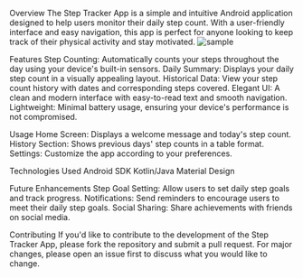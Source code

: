 Overview
The Step Tracker App is a simple and intuitive Android application designed to help users monitor their daily step count. With a user-friendly interface and easy navigation, this app is perfect for anyone looking to keep track of their physical activity and stay motivated.
![sample](https://github.com/user-attachments/assets/39de29ae-8c14-406b-9678-5ada4b06ce78)

Features
Step Counting: Automatically counts your steps throughout the day using your device's built-in sensors.
Daily Summary: Displays your daily step count in a visually appealing layout.
Historical Data: View your step count history with dates and corresponding steps covered.
Elegant UI: A clean and modern interface with easy-to-read text and smooth navigation.
Lightweight: Minimal battery usage, ensuring your device's performance is not compromised.



Usage
Home Screen: Displays a welcome message and today's step count.
History Section: Shows previous days' step counts in a table format.
Settings: Customize the app according to your preferences.

Technologies Used
Android SDK
Kotlin/Java
Material Design

Future Enhancements
Step Goal Setting: Allow users to set daily step goals and track progress.
Notifications: Send reminders to encourage users to meet their daily step goals.
Social Sharing: Share achievements with friends on social media.

Contributing
If you'd like to contribute to the development of the Step Tracker App, please fork the repository and submit a pull request. For major changes, please open an issue first to discuss what you would like to change.
